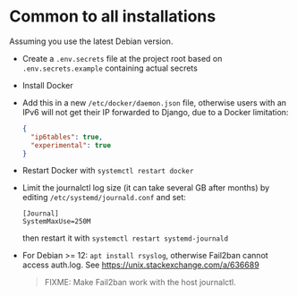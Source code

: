 # Common to all installations

Assuming you use the latest Debian version.

- Create a `.env.secrets` file at the project root based on `.env.secrets.example` containing actual secrets
- Install Docker
- Add this in a new `/etc/docker/daemon.json` file, otherwise users with an IPv6
  will not get their IP forwarded to Django, due to a Docker limitation:

  ```json
  {
    "ip6tables": true,
    "experimental": true
  }
  ```
- Restart Docker with `systemctl restart docker`
- Limit the journalctl log size (it can take several GB after months) by editing `/etc/systemd/journald.conf` and set:

  ```
  [Journal]
  SystemMaxUse=250M
  ```
  then restart it with `systemctl restart systemd-journald`
- For Debian >= 12: `apt install rsyslog`, otherwise Fail2ban cannot access auth.log. See https://unix.stackexchange.com/a/636689
  > FIXME: Make Fail2ban work with the host journalctl.
